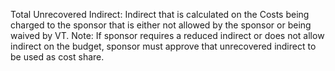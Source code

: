 Total Unrecovered Indirect: Indirect that is calculated on the Costs being charged to the sponsor that is either not allowed by the sponsor or being waived by VT.  Note: If sponsor requires a reduced indirect or does not allow indirect on the budget, sponsor must approve that unrecovered indirect to be used as cost share.
